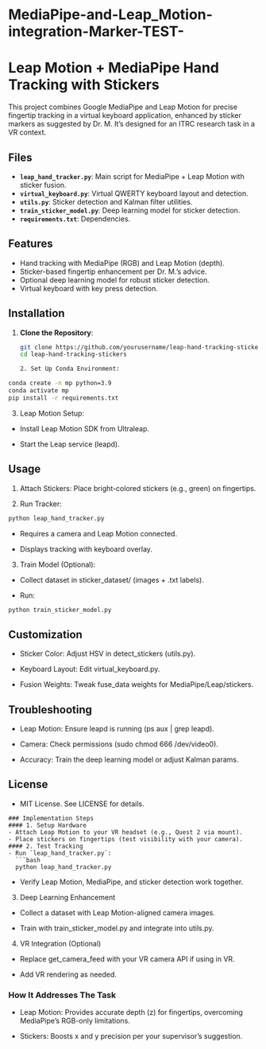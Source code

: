 # MediaPipe-and-Leap_Motion-integration-Marker-TEST-

# Leap Motion + MediaPipe Hand Tracking with Stickers

This project combines Google MediaPipe and Leap Motion for precise fingertip tracking in a virtual keyboard application, enhanced by sticker markers as suggested by Dr. M. It’s designed for an ITRC research task in a VR context.

## Files
- **`leap_hand_tracker.py`**: Main script for MediaPipe + Leap Motion with sticker fusion.
- **`virtual_keyboard.py`**: Virtual QWERTY keyboard layout and detection.
- **`utils.py`**: Sticker detection and Kalman filter utilities.
- **`train_sticker_model.py`**: Deep learning model for sticker detection.
- **`requirements.txt`**: Dependencies.

## Features
- Hand tracking with MediaPipe (RGB) and Leap Motion (depth).
- Sticker-based fingertip enhancement per Dr. M.’s advice.
- Optional deep learning model for robust sticker detection.
- Virtual keyboard with key press detection.

## Installation
1. **Clone the Repository**:
   ```bash
   git clone https://github.com/yourusername/leap-hand-tracking-stickers.git
   cd leap-hand-tracking-stickers

   2. Set Up Conda Environment:
```bash
conda create -n mp python=3.9
conda activate mp
pip install -r requirements.txt
```
3. Leap Motion Setup:
- Install Leap Motion SDK from Ultraleap.

- Start the Leap service (leapd).

## Usage
1. Attach Stickers: Place bright-colored stickers (e.g., green) on fingertips.

2. Run Tracker:
```bash
python leap_hand_tracker.py
```
- Requires a camera and Leap Motion connected.

- Displays tracking with keyboard overlay.

3. Train Model (Optional):
- Collect dataset in sticker_dataset/ (images + .txt labels).

- Run:
```bash
python train_sticker_model.py
```
## Customization
- Sticker Color: Adjust HSV in detect_stickers (utils.py).

- Keyboard Layout: Edit virtual_keyboard.py.

- Fusion Weights: Tweak fuse_data weights for MediaPipe/Leap/stickers.

## Troubleshooting
- Leap Motion: Ensure leapd is running (ps aux | grep leapd).

- Camera: Check permissions (sudo chmod 666 /dev/video0).

- Accuracy: Train the deep learning model or adjust Kalman params.

## License
- MIT License. See LICENSE for details.

```
### Implementation Steps
#### 1. Setup Hardware
- Attach Leap Motion to your VR headset (e.g., Quest 2 via mount).
- Place stickers on fingertips (test visibility with your camera).
#### 2. Test Tracking
- Run `leap_hand_tracker.py`:
  ```bash
  python leap_hand_tracker.py
```
- Verify Leap Motion, MediaPipe, and sticker detection work together.

3. Deep Learning Enhancement
- Collect a dataset with Leap Motion-aligned camera images.

- Train with train_sticker_model.py and integrate into utils.py.

4. VR Integration (Optional)
- Replace get_camera_feed with your VR camera API if using in VR.

- Add VR rendering as needed.

### How It Addresses The Task
- Leap Motion: Provides accurate depth (z) for fingertips, overcoming MediaPipe’s RGB-only limitations.

- Stickers: Boosts x and y precision per your supervisor’s suggestion.

